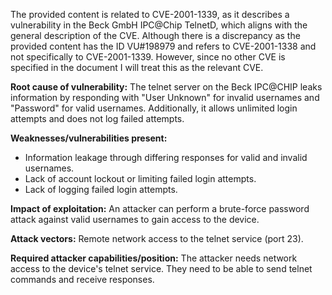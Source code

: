 The provided content is related to CVE-2001-1339, as it describes a vulnerability in the Beck GmbH IPC@Chip TelnetD, which aligns with the general description of the CVE. Although there is a discrepancy as the provided content has the ID VU#198979 and refers to CVE-2001-1338 and not specifically to CVE-2001-1339. However, since no other CVE is specified in the document I will treat this as the relevant CVE.

**Root cause of vulnerability:**
The telnet server on the Beck IPC@CHIP leaks information by responding with "User Unknown" for invalid usernames and "Password" for valid usernames. Additionally, it allows unlimited login attempts and does not log failed attempts.

**Weaknesses/vulnerabilities present:**
- Information leakage through differing responses for valid and invalid usernames.
- Lack of account lockout or limiting failed login attempts.
- Lack of logging failed login attempts.

**Impact of exploitation:**
An attacker can perform a brute-force password attack against valid usernames to gain access to the device.

**Attack vectors:**
Remote network access to the telnet service (port 23).

**Required attacker capabilities/position:**
The attacker needs network access to the device's telnet service. They need to be able to send telnet commands and receive responses.